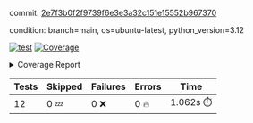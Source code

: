 commit: [2e7f3b0f2f9739f6e3e3a32c151e15552b967370](https://github.com/rcmdnk/inherit-docstring/tree/2e7f3b0f2f9739f6e3e3a32c151e15552b967370)

condition: branch=main, os=ubuntu-latest, python_version=3.12

[![test](https://github.com/rcmdnk/inherit-docstring/actions/workflows/test.yml/badge.svg)](https://github.com/rcmdnk/inherit-docstring/actions/runs/15402907622)
<a href="https://github.com/rcmdnk/inherit-docstring/blob/2e7f3b0f2f9739f6e3e3a32c151e15552b967370/README.md"><img alt="Coverage" src="https://img.shields.io/badge/Coverage-100%25-brightgreen.svg" /></a><details><summary>Coverage Report </summary><table><tr><th>File</th><th>Stmts</th><th>Miss</th><th>Cover</th></tr><tbody><tr><td><b>TOTAL</b></td><td><b>114</b></td><td><b>0</b></td><td><b>100%</b></td></tr></tbody></table></details>

| Tests | Skipped | Failures | Errors | Time |
| ----- | ------- | -------- | -------- | ------------------ |
| 12 | 0 :zzz: | 0 :x: | 0 :fire: | 1.062s :stopwatch: |

